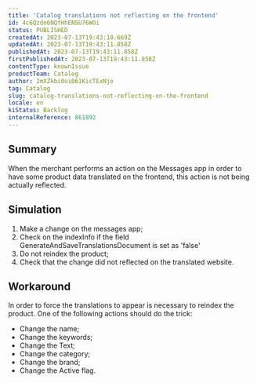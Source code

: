 ```yaml
---
title: 'Catalog translations not reflecting on the frontend'
id: 4c6Qzdn6NQfHhEN5U76WOi
status: PUBLISHED
createdAt: 2023-07-13T19:43:10.669Z
updatedAt: 2023-07-13T19:43:11.858Z
publishedAt: 2023-07-13T19:43:11.858Z
firstPublishedAt: 2023-07-13T19:43:11.858Z
contentType: knownIssue
productTeam: Catalog
author: 2mXZkbi0oi061KicTExNjo
tag: Catalog
slug: catalog-translations-not-reflecting-on-the-frontend
locale: en
kiStatus: Backlog
internalReference: 861892
---
```


## Summary


When the merchant performs an action on the Messages app in order to have some product data translated on the frontend, this action is not being actually reflected.


##

## Simulation



1. Make a change on the messages app;
2. Check on the indexInfo if the field GenerateAndSaveTranslationsDocument is set as 'false'
3. Do not reindex the product;
4. Check that the change did not reflected on the translated website.


##

## Workaround


In order to force the translations to appear is necessary to reindex the product. One of the following actions should do the trick:

- Change the name;
- Change the keywords;
- Change the Text;
- Change the category;
- Change the brand;
- Change the Active flag.





